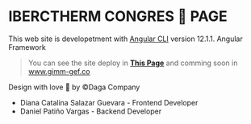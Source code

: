 # IBERCTHERM CONGRES 📲 PAGE
This web site is developetment with [Angular CLI](https://github.com/angular/angular-cli) version 12.1.1. Angular Framework

> You can see the site deploy in **[This Page](http://danpv95.github.io/deploy "This Page")**
> and comming soon in www.gimm-gef.co

Design with love 💙 by &copy;Daga Company
- Diana Catalina Salazar Guevara - Frontend Developer
- Daniel Patiño Vargas - Backend Developer
